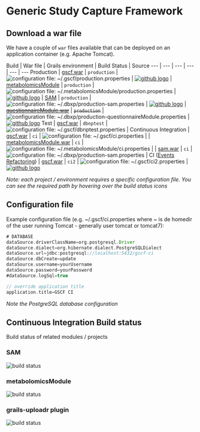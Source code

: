 Generic Study Capture Framework
====

## Download a war file
We have a couple of ```war``` files available that can be deployed on an application container (e.g. Apache Tomcat).  

Build | War file | Grails environment | Build Status | Source
--- | --- | --- | --- | --- | ---
Production | [gscf.war](http://download.dbnp.org/production/gscf.war) | ```production``` | ![configuration file: ~/.gscf/production.properties](http://jenkins.dbnp.org/job/production-gscf/badge/icon) | [![github logo](https://raw.github.com/PhenotypeFoundation/GSCF/master/web-app/images/github-logo.png)](https://github.com/PhenotypeFoundation/GSCF)
 | [metabolomicsModule](http://download.dbnp.org/production/metabolomicsModule.war) | ```production``` | ![configuration file: ~/.metabolomicsModule/production.properties](http://jenkins.dbnp.org/job/production-metabolomicsModule/badge/icon) | [![github logo](https://raw.github.com/PhenotypeFoundation/GSCF/master/web-app/images/github-logo.png)](https://github.com/PhenotypeFoundation/metabolomicsModule)
 | [SAM](http://download.dbnp.org/production/sam.war) | ```production``` | ![configuration file: ~/.dbxp/production-sam.properties](http://jenkins.dbnp.org/job/production-sam/badge/icon) | [![github logo](https://raw.github.com/PhenotypeFoundation/GSCF/master/web-app/images/github-logo.png)](https://github.com/TheHyve/SAM)
 | ~~[questionnaireModule.war](http://download.dbnp.org/production/questionnaireModule.war)~~ | ~~```production```~~ | ![configuration file: ~/.dbxp/production-questionnaireModule.properties](http://jenkins.dbnp.org/job/production-questionnaireModule/badge/icon) | [![github logo](https://raw.github.com/PhenotypeFoundation/GSCF/master/web-app/images/github-logo.png)](https://github.com/TNO/QuestionnaireModule)
Test | [gscf.war](http://download.dbnp.org/dbnptest/gscf.war) | ```dbnptest``` | ![configuration file: ~/.gscf/dbnptest.properties](http://old.jenkins.dbnp.org/jenkins/job/test-gscf/badge/icon) |
Continuous Integration | [gscf.war](http://download.dbnp.org/ci/gscf.war) | ```ci``` | ![configuration file: ~/.gscf/ci.properties](http://old.jenkins.dbnp.org/jenkins/job/ci-gscf/badge/icon) | 
 | [metabolomicsModule.war](http://download.dbnp.org//ci/metabolomicsModule.war) | ```ci``` | ![configuration file: ~/.metabolomicsModule/ci.properties](http://old.jenkins.dbnp.org/jenkins/job/ci-metabolomicsModule/badge/icon) |
 | [sam.war](http://download.dbnp.org//ci/sam.war) | ```ci``` | ![configuration file: ~/.dbxp/production-sam.properties](http://old.jenkins.dbnp.org/jenkins/job/ci-sam/badge/icon)  |
CI ([Events Refactoring](https://github.com/PhenotypeFoundation/GSCF/tree/events_refactoring)) | [gscf.war](http://download.dbnp.org/ci2/gscf.war) | ```ci2``` | ![configuration file: ~/.gscf/ci2.properties](http://old.jenkins.dbnp.org/jenkins/job/ci2-gscf/badge/icon) | [![github logo](https://raw.github.com/PhenotypeFoundation/GSCF/master/web-app/images/github-logo.png)](https://github.com/PhenotypeFoundation/GSCF/tree/events_refactoring)

_Note: each project / environment requires a specific configuration file. You can see the required path by hovering over the build status icons_

## Configuration file
Example configuration file (e.g. ~/.gscf/ci.properties where ~ is de homedir of the user running Tomcat - generally user tomcat or tomcat7):

```groovy
# DATABASE
dataSource.driverClassName=org.postgresql.Driver
dataSource.dialect=org.hibernate.dialect.PostgreSQLDialect
dataSource.url=jdbc:postgresql://localhost:5432/gscf-ci
dataSource.dbCreate=update
dataSource.username=yourUsername
dataSource.password=yourPassword
#dataSource.logSql=true

// override application title
application.title=GSCF CI
```

_Note the PostgreSQL database configuration_


## Continuous Integration Build status
Build status of related modules / projects

### SAM

![build status](http://old.jenkins.dbnp.org/jenkins/job/ci-sam/badge/icon)

### metabolomicsModule

![build status](http://old.jenkins.dbnp.org/jenkins/job/ci-metabolomicsModule/badge/icon)

### grails-uploadr plugin

![build status](http://jenkins.osx.eu/job/ci-uploadr/badge/icon)

